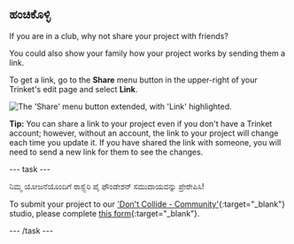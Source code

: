 ## ಹಂಚಿಕೊಳ್ಳಿ

If you are in a club, why not share your project with friends?

You could also show your family how your project works by sending them a link.

To get a link, go to the **Share** menu button in the upper-right of your Trinket's edit page and select **Link**.

![The 'Share' menu button extended, with 'Link' highlighted.](images/share-button.png)

**Tip:** You can share a link to your project even if you don't have a Trinket account; however, without an account, the link to your project will change each time you update it. If you have shared the link with someone, you will need to send a new link for them to see the changes.

--- task ---

ನಿಮ್ಮ ಯೋಜನೆಯೊಂದಿಗೆ ರಾಸ್ಪ್ಬೆರಿ ಪೈ ಫೌಂಡೇಶನ್ ಸಮುದಾಯವನ್ನು ಪ್ರೇರೇಪಿಸಿ!

To submit your project to our ['Don't Collide - Community'](https://wke.lt/w/s/KobNfx){:target="_blank"} studio, please complete [this form](https://form.raspberrypi.org/f/community-project-submissions){:target="_blank"}.

--- /task ---
